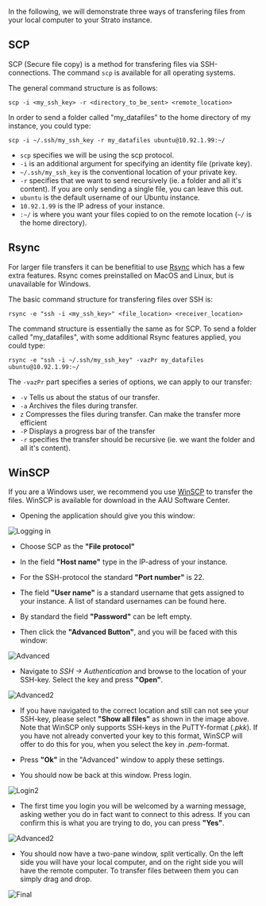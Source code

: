 In the following, we will demonstrate three ways of transfering files from your local computer to your Strato instance.

## SCP
SCP (Secure file copy) is a method for transfering files via SSH-connections. The command `scp` is available for all operating systems. 

The general command structure is as follows:

```
scp -i <my_ssh_key> -r <directory_to_be_sent> <remote_location>
```

In order to send a folder called "my_datafiles" to the home directory of my instance, you could type:

```
scp -i ~/.ssh/my_ssh_key -r my_datafiles ubuntu@10.92.1.99:~/
```

* `scp` specifies we will be using the scp protocol.
* `-i` is an additional argument for specifying an identity file (private key).
* `~/.ssh/my_ssh_key` is the conventional location of your private key.
* `-r` specifies that we want to send recursively (ie. a folder and all it's content). If you are only sending a single file, you can leave this out.
* `ubuntu` is the default username of our Ubuntu instance.
* `10.92.1.99` is the IP adress of your instance.
* `:~/` is where you want your files copied to on the remote location (`~/` is the home directory).


## Rsync
For larger file transfers it can be benefitial to use [Rsync](https://rsync.samba.org/features.html) which has a few extra features. Rsync comes preinstalled on MacOS and Linux, but is unavailable for Windows.

The basic command structure for transfering files over SSH is:
```
rsync -e "ssh -i <my_ssh_key>" <file_location> <receiver_location>
```

The command structure is essentially the same as for SCP. To send a folder called "my_datafiles", with some additional Rsync features applied, you could type:
```
rsync -e "ssh -i ~/.ssh/my_ssh_key" -vazPr my_datafiles ubuntu@10.92.1.99:~/
```

The `-vazPr` part specifies a series of options, we can apply to our transfer:

* `-v` Tells us about the status of our transfer.
* `-a` Archives the files during transfer.
* `z` Compresses the files during transfer. Can make the transfer more efficient
* `-P` Displays a progress bar of the transfer
* `-r` specifies the transfer should be recursive (ie. we want the folder and all it's content).

## WinSCP
If you are a Windows user, we recommend you use [WinSCP](https://winscp.net/) to transfer the files. WinSCP is available for download in the AAU Software Center.

* Opening the application should give you this window: 

![Logging in](../../assets/img/winscp/winscp1_login.png "Fill out the fields")

* Choose SCP as the **"File protocol"**

* In the field **"Host name"** type in the IP-adress of your instance.

* For the SSH-protocol the standard **"Port number"** is 22.

* The field **"User name"** is a standard username that gets assigned to your instance. A list of standard usernames can be found here.   
* By standard the field **"Password"** can be left empty.

* Then click the **"Advanced Button"**, and you will be faced with this window:

![Advanced](../../assets/img/winscp/winscp2_ssh.png "Find SSH -> Authentication")

* Navigate to *SSH -> Authentication* and browse to the location of your SSH-key. Select the key and press **"Open"**. 

![Advanced2](../../assets/img/winscp/winscp_allfiles.png "Locate your keyfile")

* If you have navigated to the correct location and still can not see your SSH-key, please select **"Show all files"** as shown in the image above. Note that WinSCP only supports SSH-keys in the PuTTY-format (*.pkk*). If you have not already converted your key to this format, WinSCP will offer to do this for you, when you select the key in *.pem*-format.

* Press **"Ok"** in the "Advanced" window to apply these settings.

* You should now be back at this window. Press login.

![Login2](../../assets/img/winscp/winscp_login2.png "Locate your keyfile")

* The first time you login you will be welcomed by a warning message, asking wether you do in fact want to connect to this adress. If you can confirm this is what you are trying to do, you can press **"Yes"**.

![Advanced2](../../assets/img/winscp/winscp_allfiles.png "Locate your keyfile")

* You should now have a two-pane window, split vertically. On the left side you will have your local computer, and on the right side you will have the remote computer. To transfer files between them you can simply drag and drop. 

![Final](../../assets/img/winscp/winscp_dragdrop.png "Copy your files with drag & drop")
